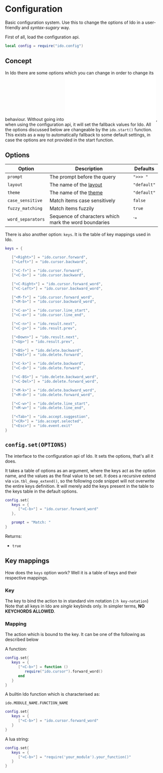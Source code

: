 # Configuration
Basic configuration system. Use this to change the options of Ido in a user-friendly and *syntax-sugary* way.

First of all, load the configuration api.

```lua
local config = require("ido.config")
```

## Concept
In Ido there are some options which you can change in order to change its behaviour. Without going into ![details](options_variables.md), when using the configuration api, it will set the fallback values for Ido. All the options discussed below are changeable by the `ido.start()` function. This exists as a way to automatically fallback to some default settings, in case the options are not provided in the start function.

## Options
| Option | Description | Defaults |
| ------ | ----------- | -------- |
| `prompt` | The prompt before the query | `">>> "` |
| `layout` | The name of the [layout](layout.md) | `"default"` |
| `theme` | The name of the [theme](theme.md) | `"default"` |
| `case_sensitive` | Match items case sensitively | `false` |
| `fuzzy_matching` | Match items fuzzily | `true` |
| `word_separators` | Sequence of characters which mark the word boundaries | `"|/?,.;: "` |

There is also another option: `keys`. It is the table of key mappings used in Ido.
```lua
keys = {

   ["<Right>"] = "ido.cursor.forward",
   ["<Left>"] = "ido.cursor.backward",

   ["<C-f>"] = "ido.cursor.forward",
   ["<C-b>"] = "ido.cursor.backward",

   ["<C-Right>"] = "ido.cursor.forward_word",
   ["<C-Left>"] = "ido.cursor.backward_word",

   ["<M-f>"] = "ido.cursor.forward_word",
   ["<M-b>"] = "ido.cursor.backward_word",

   ["<C-a>"] = "ido.cursor.line_start",
   ["<C-e>"] = "ido.cursor.line_end",

   ["<C-n>"] = "ido.result.next",
   ["<C-p>"] = "ido.result.prev",

   ["<Down>"] = "ido.result.next",
   ["<Up>"] = "ido.result.prev",

   ["<BS>"] = "ido.delete.backward",
   ["<Del>"] = "ido.delete.forward",

   ["<C-k>"] = "ido.delete.backward",
   ["<C-d>"] = "ido.delete.forward",

   ["<C-BS>"] = "ido.delete.backward_word",
   ["<C-Del>"] = "ido.delete.forward_word",

   ["<M-k>"] = "ido.delete.backward_word",
   ["<M-d>"] = "ido.delete.forward_word",

   ["<C-w>"] = "ido.delete.line_start",
   ["<M-w>"] = "ido.delete.line_end",

   ["<Tab>"] = "ido.accept.suggestion",
   ["<CR>"] = "ido.accept.selected",
   ["<Esc>"] = "ido.event.exit"
}
```

## `config.set(OPTIONS)`
The interface to the configuration api of Ido. It sets the options, that's all it does.

It takes a table of options as an argument, where the keys act as the option name, and the values as the final value to be set. It does a recursive extend via `vim.tbl_deep_extend()`, so the following code snippet will not overwrite the entire keys definition. It will merely add the keys present in the table to the keys table in the default options.

```lua
config.set{
   keys = {
      ["<C-b>"] = "ido.cursor.forward_word"
   },

   prompt = "Match: "
}
```

Returns:
- `true`

## Key mappings
How does the `keys` option work? Well it is a table of keys and their respective mappings.

### Key
The key to bind the action to in standard vim notation (`:h key-notation`) Note that all keys in Ido are *single* keybinds only. In simpler terms, **NO KEYCHORDS ALLOWED**.

### Mapping
The action which is bound to the key. It can be one of the following as described below

A function:
```lua
config.set{
   keys = {
      ["<C-b>"] = function ()
         require("ido.cursor").forward_word()
      end
   }
}
```

A builtin Ido function which is characterised as:

`ido.MODULE_NAME.FUNCTION_NAME`

```lua
config.set{
   keys = {
      ["<C-b>"] = "ido.cursor.forward_word"
   }
}
```

A lua string:
```lua
config.set{
   keys = {
      ["<C-b>"] = "require('your_module').your_function()"
   }
}
```
